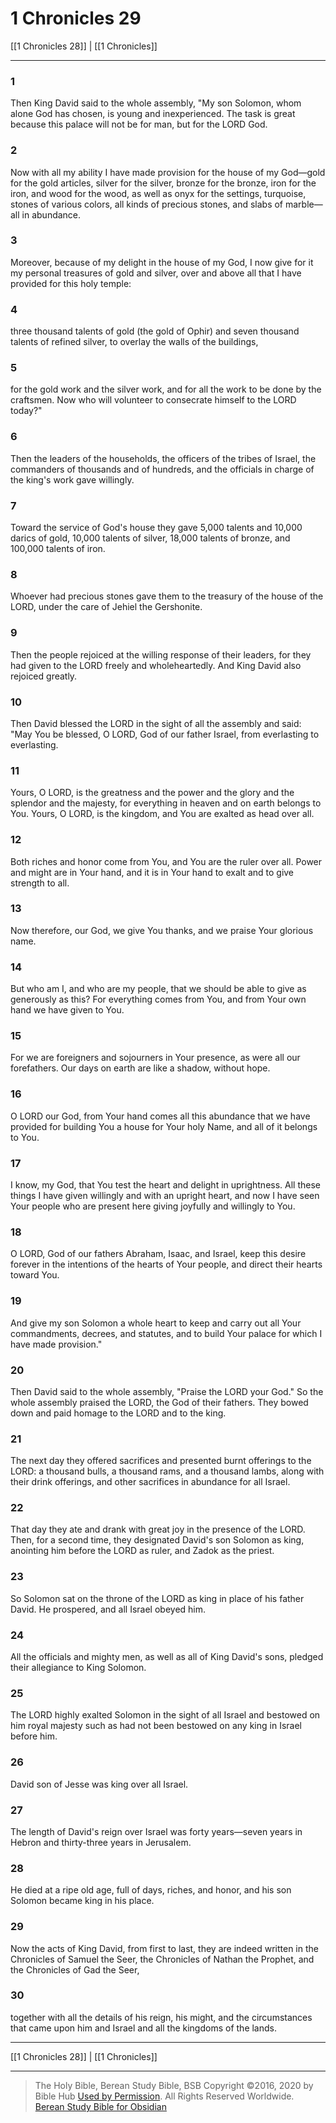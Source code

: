 # 1 Chronicles 29

[[1 Chronicles 28]] | [[1 Chronicles]]

---

### 1
Then King David said to the whole assembly, "My son Solomon, whom alone God has chosen, is young and inexperienced. The task is great because this palace will not be for man, but for the LORD God.

### 2
Now with all my ability I have made provision for the house of my God—gold for the gold articles, silver for the silver, bronze for the bronze, iron for the iron, and wood for the wood, as well as onyx for the settings, turquoise, stones of various colors, all kinds of precious stones, and slabs of marble—all in abundance.

### 3
Moreover, because of my delight in the house of my God, I now give for it my personal treasures of gold and silver, over and above all that I have provided for this holy temple:

### 4
three thousand talents of gold (the gold of Ophir) and seven thousand talents of refined silver, to overlay the walls of the buildings,

### 5
for the gold work and the silver work, and for all the work to be done by the craftsmen. Now who will volunteer to consecrate himself to the LORD today?"

### 6
Then the leaders of the households, the officers of the tribes of Israel, the commanders of thousands and of hundreds, and the officials in charge of the king's work gave willingly.

### 7
Toward the service of God's house they gave 5,000 talents and 10,000 darics of gold, 10,000 talents of silver, 18,000 talents of bronze, and 100,000 talents of iron.

### 8
Whoever had precious stones gave them to the treasury of the house of the LORD, under the care of Jehiel the Gershonite.

### 9
Then the people rejoiced at the willing response of their leaders, for they had given to the LORD freely and wholeheartedly. And King David also rejoiced greatly.

### 10
Then David blessed the LORD in the sight of all the assembly and said: "May You be blessed, O LORD, God of our father Israel, from everlasting to everlasting.

### 11
Yours, O LORD, is the greatness and the power and the glory and the splendor and the majesty, for everything in heaven and on earth belongs to You. Yours, O LORD, is the kingdom, and You are exalted as head over all.

### 12
Both riches and honor come from You, and You are the ruler over all. Power and might are in Your hand, and it is in Your hand to exalt and to give strength to all.

### 13
Now therefore, our God, we give You thanks, and we praise Your glorious name.

### 14
But who am I, and who are my people, that we should be able to give as generously as this? For everything comes from You, and from Your own hand we have given to You.

### 15
For we are foreigners and sojourners in Your presence, as were all our forefathers. Our days on earth are like a shadow, without hope.

### 16
O LORD our God, from Your hand comes all this abundance that we have provided for building You a house for Your holy Name, and all of it belongs to You.

### 17
I know, my God, that You test the heart and delight in uprightness. All these things I have given willingly and with an upright heart, and now I have seen Your people who are present here giving joyfully and willingly to You.

### 18
O LORD, God of our fathers Abraham, Isaac, and Israel, keep this desire forever in the intentions of the hearts of Your people, and direct their hearts toward You.

### 19
And give my son Solomon a whole heart to keep and carry out all Your commandments, decrees, and statutes, and to build Your palace for which I have made provision."

### 20
Then David said to the whole assembly, "Praise the LORD your God." So the whole assembly praised the LORD, the God of their fathers. They bowed down and paid homage to the LORD and to the king.

### 21
The next day they offered sacrifices and presented burnt offerings to the LORD: a thousand bulls, a thousand rams, and a thousand lambs, along with their drink offerings, and other sacrifices in abundance for all Israel.

### 22
That day they ate and drank with great joy in the presence of the LORD. Then, for a second time, they designated David's son Solomon as king, anointing him before the LORD as ruler, and Zadok as the priest.

### 23
So Solomon sat on the throne of the LORD as king in place of his father David. He prospered, and all Israel obeyed him.

### 24
All the officials and mighty men, as well as all of King David's sons, pledged their allegiance to King Solomon.

### 25
The LORD highly exalted Solomon in the sight of all Israel and bestowed on him royal majesty such as had not been bestowed on any king in Israel before him.

### 26
David son of Jesse was king over all Israel.

### 27
The length of David's reign over Israel was forty years—seven years in Hebron and thirty-three years in Jerusalem.

### 28
He died at a ripe old age, full of days, riches, and honor, and his son Solomon became king in his place.

### 29
Now the acts of King David, from first to last, they are indeed written in the Chronicles of Samuel the Seer, the Chronicles of Nathan the Prophet, and the Chronicles of Gad the Seer,

### 30
together with all the details of his reign, his might, and the circumstances that came upon him and Israel and all the kingdoms of the lands.

---

[[1 Chronicles 28]] | [[1 Chronicles]]

---

> The Holy Bible, Berean Study Bible, BSB
> Copyright &copy;2016, 2020 by Bible Hub
> [Used by Permission](https://berean.bible/terms.htm). All Rights Reserved Worldwide.
> [Berean Study Bible for Obsidian](https://github.com/gapmiss/berean-study-bible-for-obsidian)

